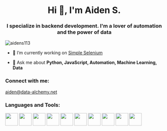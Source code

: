 <h1 align="center">Hi 👋, I'm Aiden S.</h1>
<h3 align="center">I specialize in backend development. I'm a lover of automation and the power of data</h3>

<p align="left"> <img src="https://komarev.com/ghpvc/?username=aidens113&label=Profile%20views&color=0e75b6&style=flat" alt="aidens113" /> </p>

<!--<p align="left"> <a href="https://github.com/ryo-ma/github-profile-trophy"><img src="https://github-profile-trophy.vercel.app/?username=aidens113" alt="aidens113" /></a> </p>-->

- 🔭 I’m currently working on [Simple Selenium](https://github.com/aidens113/simpleSeleniumWrapper)

- 💬 Ask me about **Python, JavaScript, Automation, Machine Learning, Data**

<h3 align="left">Connect with me:</h3>
<p align="left">
  <a href="mailto:aiden@data-alchemy.net">aiden@data-alchemy.net</a>
</p>

<h3 align="left">Languages and Tools:</h3>
<p align="left"> 
  <img width=40 height=40 src="https://data-alchemy.net/githubimgs/scikitlearn.png">
  <img width=40 height=40 src="https://data-alchemy.net/githubimgs/scikitlearn.png">
  <img width=40 height=40 src="https://data-alchemy.net/githubimgs/scikitlearn.png">
  <img width=40 height=40 src="https://data-alchemy.net/githubimgs/scikitlearn.png">
  <img width=40 height=40 src="https://data-alchemy.net/githubimgs/scikitlearn.png">
  <img width=40 height=40 src="https://data-alchemy.net/githubimgs/scikitlearn.png">
  <img width=40 height=40 src="https://data-alchemy.net/githubimgs/tf.png">
  <img width=40 height=40 src="https://data-alchemy.net/githubimgs/gcloud.png">
  <img width=40 height=40 src="https://data-alchemy.net/githubimgs/arduino.png">
  <img width=40 height=40 src="https://data-alchemy.net/githubimgs/scikitlearn.png">
</p>
